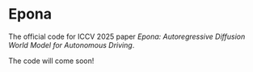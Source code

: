 # Epona
The official code for ICCV 2025 paper *Epona: Autoregressive Diffusion World Model for Autonomous Driving*.

The code will come soon!